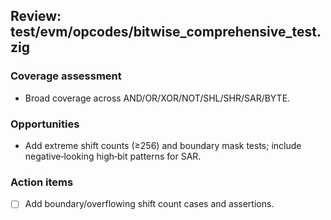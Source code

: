 ## Review: test/evm/opcodes/bitwise_comprehensive_test.zig

### Coverage assessment

- Broad coverage across AND/OR/XOR/NOT/SHL/SHR/SAR/BYTE.

### Opportunities

- Add extreme shift counts (≥256) and boundary mask tests; include negative‑looking high‑bit patterns for SAR.

### Action items

- [ ] Add boundary/overflowing shift count cases and assertions.


